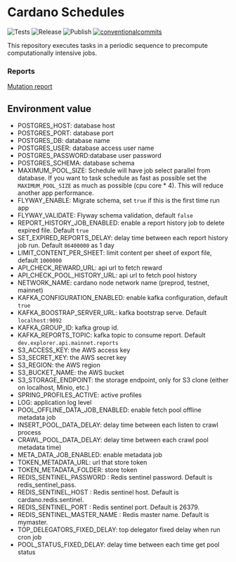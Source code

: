 # Cardano Schedules

<p align="left">
<img alt="Tests" src="https://github.com/cardano-foundation/cf-ledger-consumer-schedules/actions/workflows/tests.yaml/badge.svg" />
<img alt="Release" src="https://github.com/cardano-foundation/cf-ledger-consumer-schedules/actions/workflows/release.yaml/badge.svg?branch=main" />
<img alt="Publish" src="https://github.com/cardano-foundation/cf-ledger-consumer-schedules/actions/workflows/publish.yaml/badge.svg?branch=main" />
<a href="https://conventionalcommits.org"><img alt="conventionalcommits" src="https://img.shields.io/badge/Conventional%20Commits-1.0.0-%23FE5196?logo=conventionalcommits" /></a>
</p>

This repository executes tasks in a periodic sequence to precompute computationally intensive jobs.


### Reports
[Mutation report](https://cardano-foundation.github.io/cf-ledger-consumer-schedules/mutation-report/)

## Environment value
- POSTGRES_HOST: database host
- POSTGRES_PORT: database port
- POSTGRES_DB: database name
- POSTGRES_USER: database access user name
- POSTGRES_PASSWORD:database user password
- POSTGRES_SCHEMA: database schema
- MAXIMUM_POOL_SIZE: Schedule will have job select parallel from database. If you want to task schedule as fast as possible set the `MAXIMUM_POOL_SIZE` as much as possible (cpu core * 4). This will reduce another app performance. 
- FLYWAY_ENABLE: Migrate schema, set `true` if this is the first time run app
- FLYWAY_VALIDATE: Flyway schema validation, default `false`
- REPORT_HISTORY_JOB_ENABLED: enable a report history job to delete expired file. Default `true`
- SET_EXPIRED_REPORTS_DELAY: delay time between each report history job run. Default `86400000` as 1 day
- LIMIT_CONTENT_PER_SHEET: limit content per sheet of export file, default `1000000`
- API_CHECK_REWARD_URL: api url to fetch reward
- API_CHECK_POOL_HISTORY_URL: api url to fetch pool history
- NETWORK_NAME: cardano node network name (preprod, testnet, mainnet)
- KAFKA_CONFIGURATION_ENABLED: enable kafka configuration, default `true`
- KAFKA_BOOSTRAP_SERVER_URL: kafka bootstrap serve. Default `localhost:9092`
- KAFKA_GROUP_ID: kafka group id.
- KAFKA_REPORTS_TOPIC: kafka topic to consume report. Default `dev.explorer.api.mainnet.reports`
- S3_ACCESS_KEY: the AWS access key 
- S3_SECRET_KEY: the AWS secret key 
- S3_REGION: the AWS region 
- S3_BUCKET_NAME: the AWS bucket
- S3_STORAGE_ENDPOINT: the storage endpoint, only for S3 clone (either on localhost, Minio, etc.)
- SPRING_PROFILES_ACTIVE: active profiles
- LOG: application log level
- POOL_OFFLINE_DATA_JOB_ENABLED: enable fetch pool offline metadata job
- INSERT_POOL_DATA_DELAY: delay time between each listen to crawl process
- CRAWL_POOL_DATA_DELAY: delay time between each crawl pool metadata time)
- META_DATA_JOB_ENABLED: enable metadata job
- TOKEN_METADATA_URL: url that store token
- TOKEN_METADATA_FOLDER: store token
- REDIS_SENTINEL_PASSWORD : Redis sentinel password. Default is redis_sentinel_pass.
- REDIS_SENTINEL_HOST : Redis sentinel host. Default is  cardano.redis.sentinel.
- REDIS_SENTINEL_PORT : Redis sentinel port. Default is 26379.
- REDIS_SENTINEL_MASTER_NAME : Redis master name. Default is mymaster.
- TOP_DELEGATORS_FIXED_DELAY: top delegator fixed delay when run cron job
- POOL_STATUS_FIXED_DELAY: delay time between each time get pool status
